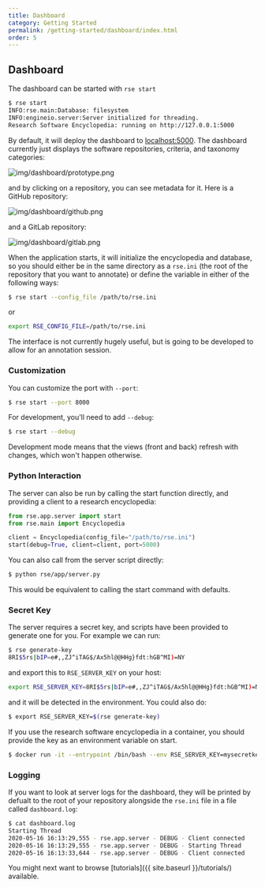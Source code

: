 ```yaml
---
title: Dashboard
category: Getting Started
permalink: /getting-started/dashboard/index.html
order: 5
---
```


## Dashboard

The dashboard can be started with `rse start`

```bash
$ rse start
INFO:rse.main:Database: filesystem
INFO:engineio.server:Server initialized for threading.
Research Software Encyclopedia: running on http://127.0.0.1:5000
```

By default, it will deploy the dashboard to [localhost:5000](http://localhost:5000).
The dashboard currently just displays the software repositories, criteria, and taxonomy
categories:

![img/dashboard/prototype.png](../img/dashboard/prototype.png)

and by clicking on a repository, you can see metadata for it. Here is a GitHub repository:

![img/dashboard/github.png](../img/dashboard/github.png)

and a GitLab repository:

![img/dashboard/gitlab.png](../img/dashboard/gitlab.png)

When the application starts, it will initialize the encyclopedia and database,
so you should either be in the same directory as a `rse.ini` (the root of the
repository that you want to annotate) or define the variable in either of the
following ways:

```bash
$ rse start --config_file /path/to/rse.ini
```

or 

```bash
export RSE_CONFIG_FILE=/path/to/rse.ini
```

The interface is not currently hugely useful, but is going to be developed to allow for an
annotation session.


### Customization

You can customize the port with `--port`:

```bash
$ rse start --port 8000
```

For development, you'll need to add `--debug`:

```bash
$ rse start --debug
```

Development mode means that the views (front and back) refresh with changes,
which won't happen otherwise. 

### Python Interaction

The server can also be run by calling the start function directly, and providing
a client to a research encyclopedia:

```python
from rse.app.server import start
from rse.main import Encyclopedia

client = Encyclopedia(config_file="/path/to/rse.ini")
start(debug=True, client=client, port=5000)
```

You can also call from the server script directly:

```bash
$ python rse/app/server.py
```

This would be equivalent to calling the start command with defaults.

### Secret Key

The server requires a secret key, and scripts have been provided
to generate one for you. For example we can run:

```bash
$ rse generate-key
8RI$5rs|bIP=e#,,ZJ^iTAG$/Ax5hl@@HHg}fdt:hGB^MI)=NY
```

and export this to `RSE_SERVER_KEY` on your host:

```bash
export RSE_SERVER_KEY=8RI$5rs|bIP=e#,,ZJ^iTAG$/Ax5hl@@HHg}fdt:hGB^MI)=NY
```

and it will be detected in the environment. You could also do:

```bash
$ export RSE_SERVER_KEY=$(rse generate-key)
```

If you use the research software encyclopedia in a container, you should provide the key as an environment variable on start.

```bash
$ docker run -it --entrypoint /bin/bash --env RSE_SERVER_KEY=mysecretkey --rm -p 5000:5000 quay.io/vanessa/rse 
```

### Logging

If you want to look at server logs for the dashboard, they will be printed
by defualt to the root of your repository alongside the `rse.ini` file in a file called `dashboard.log`:

```bash
$ cat dashboard.log 
Starting Thread
2020-05-16 16:13:29,555 - rse.app.server - DEBUG - Client connected
2020-05-16 16:13:29,555 - rse.app.server - DEBUG - Starting Thread
2020-05-16 16:13:33,644 - rse.app.server - DEBUG - Client connected
```

You might next want to browse [tutorials]({{ site.baseurl }}/tutorials/) available.
